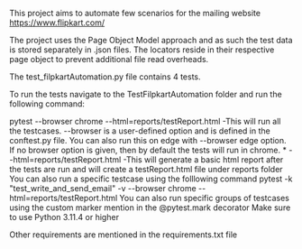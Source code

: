 This project aims to automate few scenarios for the mailing website https://www.flipkart.com/

The project uses the Page Object Model approach and as such the test data is stored separately in .json files. The locators reside in their respective page object to prevent additional file read overheads.

The test_filpkartAutomation.py file contains 4 tests.

To run the tests navigate to the TestFilpkartAutomation folder and run the following command:

pytest --browser chrome --html=reports/testReport.html -This will run all the testcases. --browser is a user-defined option and is defined in the conftest.py file. You can also run this on edge with --browser edge option. If no browser option is given, then by default the tests will run in chrome. * --html=reports/testReport.html -This will generate a basic html report after the tests are run and will create a testReport.html file under reports folder
You can also run a specific testcase using the folllowing command pytest -k "test_write_and_send_email" -v --browser chrome --html=reports/testReport.html
You can also run specific groups of testcases using the custom marker mention in the @pytest.mark decorator
Make sure to use Python 3.11.4 or higher

Other requirements are mentioned in the requirements.txt file

